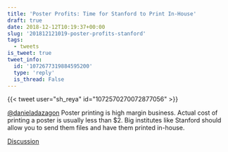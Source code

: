 ```yaml
---
title: 'Poster Profits: Time for Stanford to Print In-House'
draft: true
date: 2018-12-12T10:19:37+00:00
slug: '201812121019-poster-profits-stanford'
tags:
  - tweets
is_tweet: true
tweet_info:
  id: '1072677319884595200'
  type: 'reply'
  is_thread: False
---
```




{{< tweet user="sh_reya" id="1072570270072877056" >}}

[@danieladazagon](https://x.com/danieladazagon) Poster printing is high margin business. Actual cost of printing a poster is usually less than $2. Big institutes like Stanford should allow you to send them files and have them printed in-house.

[Discussion](https://x.com/sytelus/status/1072677319884595200)
